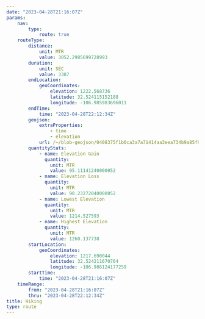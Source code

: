 ```yaml
---
date: "2023-04-28T21:16:07Z"
params:
    nav:
        type:
            route: true
    routeType:
        distance:
            unit: MTR
            value: 3052.2985699728993
        duration:
            unit: SEC
            value: 3387
        endLocation:
            geoCoordinates:
                elevation: 1222.568736
                latitude: 32.524115152188
                longitude: -106.985983696011
        endTime:
            time: "2023-04-28T22:12:34Z"
        geojson:
            extraProperties:
                - time
                - elevation
            url: /~/blob-geojson/0408375f1b0ca3a7a71414aa3eea734b9a85f98fd248d490049b22cf8b4403a4/geojson.json
        quantityStats:
            - name: Elevation Gain
              quantity:
                unit: MTR
                value: 95.11141240000052
            - name: Elevation Loss
              quantity:
                unit: MTR
                value: 90.23272040000052
            - name: Lowest Elevation
              quantity:
                unit: MTR
                value: 1214.527593
            - name: Highest Elevation
              quantity:
                unit: MTR
                value: 1260.137738
        startLocation:
            geoCoordinates:
                elevation: 1217.690044
                latitude: 32.524211670764
                longitude: -106.986124177259
        startTime:
            time: "2023-04-28T21:16:07Z"
    timeRange:
        from: "2023-04-28T21:16:07Z"
        thru: "2023-04-28T22:12:34Z"
title: Hiking
type: route
---
```

